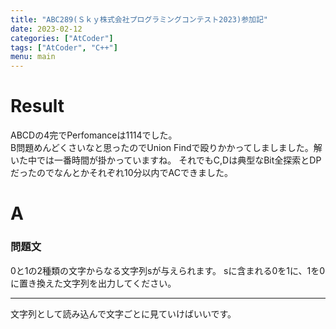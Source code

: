 ```yaml
---
title: "ABC289(Ｓｋｙ株式会社プログラミングコンテスト2023)参加記"
date: 2023-02-12
categories: ["AtCoder"]
tags: ["AtCoder", "C++"]
menu: main
---
```


# Result
ABCDの4完でPerfomanceは1114でした。<br>
B問題めんどくさいなと思ったのでUnion Findで殴りかかってしましました。解いた中では一番時間が掛かっていますね。
それでもC,Dは典型なBit全探索とDPだったのでなんとかそれぞれ10分以内でACできました。

# A 
### 問題文
0と1の2種類の文字からなる文字列sが与えられます。 
sに含まれる0を1に、1を0に置き換えた文字列を出力してください。

*** 

文字列として読み込んで文字ごとに見ていけばいいです。